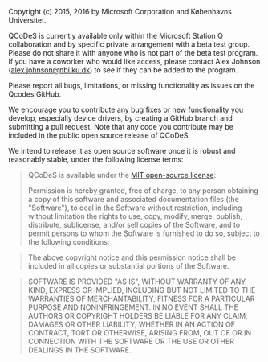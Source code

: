 Copyright (c) 2015, 2016 by Microsoft Corporation and Københavns Universitet.

QCoDeS is currently available only within the Microsoft Station Q collaboration and by specific private arrangement with a beta test group. Please do not share it with anyone who is not part of the beta test program. If you have a coworker who would like access, please contact Alex Johnson (alex.johnson@nbi.ku.dk) to see if they can be added to the program.

Please report all bugs, limitations, or missing functionality as issues on the Qcodes GitHub.

We encourage you to contribute any bug fixes or new functionality you develop, especially device drivers, by creating a GitHub branch and submitting a pull request. Note that any code you contribute may be included in the public open source release of QCoDeS.

We intend to release it as open source software once it is robust and reasonably stable, under the following license terms:

> QCoDeS is available under the [MIT open-source license](https://opensource.org/licenses/MIT):
> 
> Permission is hereby granted, free of charge, to any person obtaining a copy of this software
> and associated documentation files (the "Software"), to deal in the Software without restriction, 
> including without limitation the rights to use, copy, modify, merge, publish, distribute, sublicense, 
> and/or sell copies of the Software, and to permit persons to whom the Software is furnished to do so, 
> subject to the following conditions:
   
> The above copyright notice and this permission notice shall be included in all copies or 
> substantial portions of the Software.
   
> SOFTWARE IS PROVIDED "AS IS", WITHOUT WARRANTY OF ANY KIND, EXPRESS OR IMPLIED, INCLUDING BUT NOT 
> LIMITED TO THE WARRANTIES OF MERCHANTABILITY, FITNESS FOR A PARTICULAR PURPOSE AND NONINFRINGEMENT. 
> IN NO EVENT SHALL THE AUTHORS OR COPYRIGHT HOLDERS BE LIABLE FOR ANY CLAIM, DAMAGES OR OTHER LIABILITY, 
> WHETHER IN AN ACTION OF CONTRACT, TORT OR OTHERWISE, ARISING FROM, OUT OF OR IN CONNECTION WITH THE 
> SOFTWARE OR THE USE OR OTHER DEALINGS IN THE SOFTWARE.
